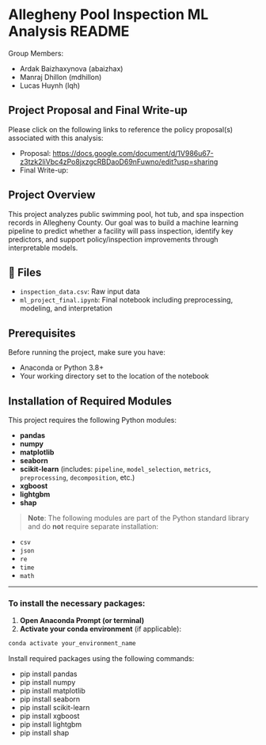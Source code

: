 # Allegheny Pool Inspection ML Analysis README

Group Members:

- Ardak Baizhaxynova (abaizhax)
- Manraj Dhillon (mdhillon)
- Lucas Huynh (lqh)

## Project Proposal and Final Write-up

Please click on the following links to reference the policy proposal(s) associated with this analysis:

- Proposal: https://docs.google.com/document/d/1V986u67-z3tzk2liVbc4zPo8jxzgcRBDaoD69nFuwno/edit?usp=sharing
- Final Write-up:

## Project Overview

This project analyzes public swimming pool, hot tub, and spa inspection records in Allegheny County. Our goal was to build a machine learning pipeline to predict whether a facility will pass inspection, identify key predictors, and support policy/inspection improvements through interpretable models.

## 📂 Files

- `inspection_data.csv`: Raw input data
- `ml_project_final.ipynb`: Final notebook including preprocessing, modeling, and interpretation

## Prerequisites

Before running the project, make sure you have:

- Anaconda or Python 3.8+
- Your working directory set to the location of the notebook

## Installation of Required Modules

This project requires the following Python modules:

- **pandas**
- **numpy**
- **matplotlib**
- **seaborn**
- **scikit-learn** (includes: `pipeline`, `model_selection`, `metrics`, `preprocessing`, `decomposition`, etc.)
- **xgboost**
- **lightgbm**
- **shap**

> **Note**: The following modules are part of the Python standard library and do **not** require separate installation:
- `csv`
- `json`
- `re`
- `time`
- `math`

---

### To install the necessary packages:

1. **Open Anaconda Prompt (or terminal)**  
2. **Activate your conda environment** (if applicable):

```bash
conda activate your_environment_name
```

Install required packages using the following commands:
- pip install pandas
- pip install numpy
- pip install matplotlib
- pip install seaborn
- pip install scikit-learn
- pip install xgboost
- pip install lightgbm
- pip install shap

